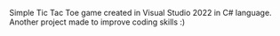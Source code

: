 Simple Tic Tac Toe game created in Visual Studio 2022 in C# language. Another project made to improve coding skills :)
